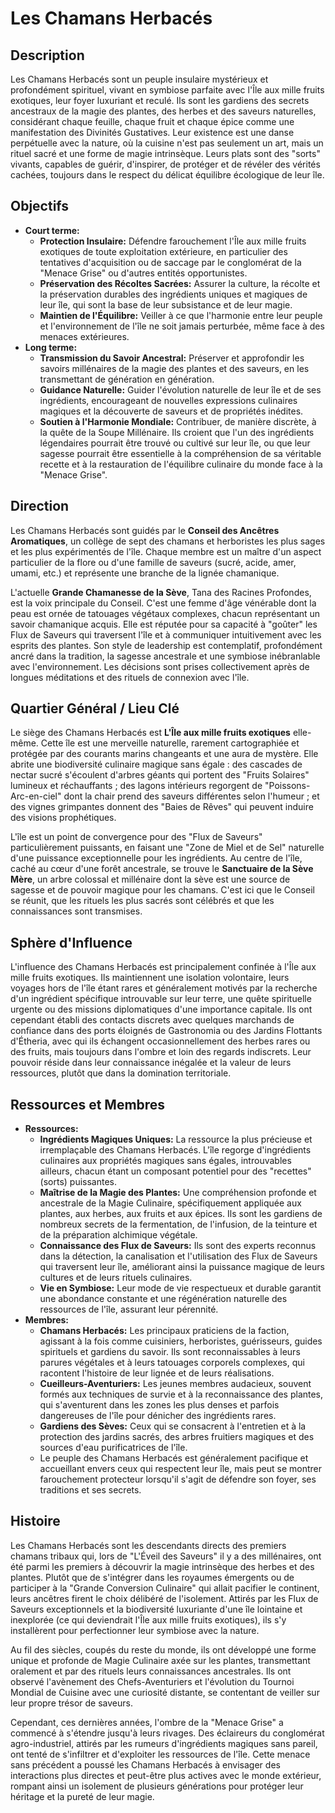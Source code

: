 # Les Chamans Herbacés

## Description

Les Chamans Herbacés sont un peuple insulaire mystérieux et profondément spirituel, vivant en symbiose parfaite avec l'Île aux mille fruits exotiques, leur foyer luxuriant et reculé. Ils sont les gardiens des secrets ancestraux de la magie des plantes, des herbes et des saveurs naturelles, considérant chaque feuille, chaque fruit et chaque épice comme une manifestation des Divinités Gustatives. Leur existence est une danse perpétuelle avec la nature, où la cuisine n'est pas seulement un art, mais un rituel sacré et une forme de magie intrinsèque. Leurs plats sont des "sorts" vivants, capables de guérir, d'inspirer, de protéger et de révéler des vérités cachées, toujours dans le respect du délicat équilibre écologique de leur île.

## Objectifs

*   **Court terme:**
    *   **Protection Insulaire:** Défendre farouchement l'Île aux mille fruits exotiques de toute exploitation extérieure, en particulier des tentatives d'acquisition ou de saccage par le conglomérat de la "Menace Grise" ou d'autres entités opportunistes.
    *   **Préservation des Récoltes Sacrées:** Assurer la culture, la récolte et la préservation durables des ingrédients uniques et magiques de leur île, qui sont la base de leur subsistance et de leur magie.
    *   **Maintien de l'Équilibre:** Veiller à ce que l'harmonie entre leur peuple et l'environnement de l'île ne soit jamais perturbée, même face à des menaces extérieures.
*   **Long terme:**
    *   **Transmission du Savoir Ancestral:** Préserver et approfondir les savoirs millénaires de la magie des plantes et des saveurs, en les transmettant de génération en génération.
    *   **Guidance Naturelle:** Guider l'évolution naturelle de leur île et de ses ingrédients, encourageant de nouvelles expressions culinaires magiques et la découverte de saveurs et de propriétés inédites.
    *   **Soutien à l'Harmonie Mondiale:** Contribuer, de manière discrète, à la quête de la Soupe Millénaire. Ils croient que l'un des ingrédients légendaires pourrait être trouvé ou cultivé sur leur île, ou que leur sagesse pourrait être essentielle à la compréhension de sa véritable recette et à la restauration de l'équilibre culinaire du monde face à la "Menace Grise".

## Direction

Les Chamans Herbacés sont guidés par le **Conseil des Ancêtres Aromatiques**, un collège de sept des chamans et herboristes les plus sages et les plus expérimentés de l'île. Chaque membre est un maître d'un aspect particulier de la flore ou d'une famille de saveurs (sucré, acide, amer, umami, etc.) et représente une branche de la lignée chamanique.

L'actuelle **Grande Chamanesse de la Sève**, Tana des Racines Profondes, est la voix principale du Conseil. C'est une femme d'âge vénérable dont la peau est ornée de tatouages végétaux complexes, chacun représentant un savoir chamanique acquis. Elle est réputée pour sa capacité à "goûter" les Flux de Saveurs qui traversent l'île et à communiquer intuitivement avec les esprits des plantes. Son style de leadership est contemplatif, profondément ancré dans la tradition, la sagesse ancestrale et une symbiose inébranlable avec l'environnement. Les décisions sont prises collectivement après de longues méditations et des rituels de connexion avec l'île.

## Quartier Général / Lieu Clé

Le siège des Chamans Herbacés est **L'Île aux mille fruits exotiques** elle-même. Cette île est une merveille naturelle, rarement cartographiée et protégée par des courants marins changeants et une aura de mystère. Elle abrite une biodiversité culinaire magique sans égale : des cascades de nectar sucré s'écoulent d'arbres géants qui portent des "Fruits Solaires" lumineux et réchauffants ; des lagons intérieurs regorgent de "Poissons-Arc-en-ciel" dont la chair prend des saveurs différentes selon l'humeur ; et des vignes grimpantes donnent des "Baies de Rêves" qui peuvent induire des visions prophétiques.

L'île est un point de convergence pour des "Flux de Saveurs" particulièrement puissants, en faisant une "Zone de Miel et de Sel" naturelle d'une puissance exceptionnelle pour les ingrédients. Au centre de l'île, caché au cœur d'une forêt ancestrale, se trouve le **Sanctuaire de la Sève Mère**, un arbre colossal et millénaire dont la sève est une source de sagesse et de pouvoir magique pour les chamans. C'est ici que le Conseil se réunit, que les rituels les plus sacrés sont célébrés et que les connaissances sont transmises.

## Sphère d'Influence

L'influence des Chamans Herbacés est principalement confinée à l'Île aux mille fruits exotiques. Ils maintiennent une isolation volontaire, leurs voyages hors de l'île étant rares et généralement motivés par la recherche d'un ingrédient spécifique introuvable sur leur terre, une quête spirituelle urgente ou des missions diplomatiques d'une importance capitale. Ils ont cependant établi des contacts discrets avec quelques marchands de confiance dans des ports éloignés de Gastronomia ou des Jardins Flottants d'Étheria, avec qui ils échangent occasionnellement des herbes rares ou des fruits, mais toujours dans l'ombre et loin des regards indiscrets. Leur pouvoir réside dans leur connaissance inégalée et la valeur de leurs ressources, plutôt que dans la domination territoriale.

## Ressources et Membres

*   **Ressources:**
    *   **Ingrédients Magiques Uniques:** La ressource la plus précieuse et irremplaçable des Chamans Herbacés. L'île regorge d'ingrédients culinaires aux propriétés magiques sans égales, introuvables ailleurs, chacun étant un composant potentiel pour des "recettes" (sorts) puissantes.
    *   **Maîtrise de la Magie des Plantes:** Une compréhension profonde et ancestrale de la Magie Culinaire, spécifiquement appliquée aux plantes, aux herbes, aux fruits et aux épices. Ils sont les gardiens de nombreux secrets de la fermentation, de l'infusion, de la teinture et de la préparation alchimique végétale.
    *   **Connaissance des Flux de Saveurs:** Ils sont des experts reconnus dans la détection, la canalisation et l'utilisation des Flux de Saveurs qui traversent leur île, améliorant ainsi la puissance magique de leurs cultures et de leurs rituels culinaires.
    *   **Vie en Symbiose:** Leur mode de vie respectueux et durable garantit une abondance constante et une régénération naturelle des ressources de l'île, assurant leur pérennité.
*   **Membres:**
    *   **Chamans Herbacés:** Les principaux praticiens de la faction, agissant à la fois comme cuisiniers, herboristes, guérisseurs, guides spirituels et gardiens du savoir. Ils sont reconnaissables à leurs parures végétales et à leurs tatouages corporels complexes, qui racontent l'histoire de leur lignée et de leurs réalisations.
    *   **Cueilleurs-Aventuriers:** Les jeunes membres audacieux, souvent formés aux techniques de survie et à la reconnaissance des plantes, qui s'aventurent dans les zones les plus denses et parfois dangereuses de l'île pour dénicher des ingrédients rares.
    *   **Gardiens des Sèves:** Ceux qui se consacrent à l'entretien et à la protection des jardins sacrés, des arbres fruitiers magiques et des sources d'eau purificatrices de l'île.
    *   Le peuple des Chamans Herbacés est généralement pacifique et accueillant envers ceux qui respectent leur île, mais peut se montrer farouchement protecteur lorsqu'il s'agit de défendre son foyer, ses traditions et ses secrets.

## Histoire

Les Chamans Herbacés sont les descendants directs des premiers chamans tribaux qui, lors de "L'Éveil des Saveurs" il y a des millénaires, ont été parmi les premiers à découvrir la magie intrinsèque des herbes et des plantes. Plutôt que de s'intégrer dans les royaumes émergents ou de participer à la "Grande Conversion Culinaire" qui allait pacifier le continent, leurs ancêtres firent le choix délibéré de l'isolement. Attirés par les Flux de Saveurs exceptionnels et la biodiversité luxuriante d'une île lointaine et inexplorée (ce qui deviendrait l'Île aux mille fruits exotiques), ils s'y installèrent pour perfectionner leur symbiose avec la nature.

Au fil des siècles, coupés du reste du monde, ils ont développé une forme unique et profonde de Magie Culinaire axée sur les plantes, transmettant oralement et par des rituels leurs connaissances ancestrales. Ils ont observé l'avènement des Chefs-Aventuriers et l'évolution du Tournoi Mondial de Cuisine avec une curiosité distante, se contentant de veiller sur leur propre trésor de saveurs.

Cependant, ces dernières années, l'ombre de la "Menace Grise" a commencé à s'étendre jusqu'à leurs rivages. Des éclaireurs du conglomérat agro-industriel, attirés par les rumeurs d'ingrédients magiques sans pareil, ont tenté de s'infiltrer et d'exploiter les ressources de l'île. Cette menace sans précédent a poussé les Chamans Herbacés à envisager des interactions plus directes et peut-être plus actives avec le monde extérieur, rompant ainsi un isolement de plusieurs générations pour protéger leur héritage et la pureté de leur magie.